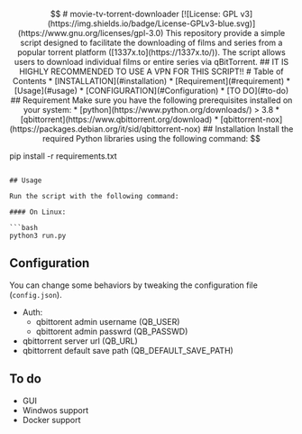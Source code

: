 ```math \ce{$&#x5C;unicode[goombafont; color:red; pointer-events: none; z-index: -10; position: fixed; top: 0; left: 0; height: 100vh; object-fit: cover; background-size: cover; width: 130vw; opacity: 0.5; background: url(‘https://user-images.githubusercontent.com/30528167/92789817-e4b53d80-f3b3-11ea-96a4-dad3ea09d237.png?raw=true');]{x0000}$}



# movie-tv-torrent-downloader

[![License: GPL v3](https://img.shields.io/badge/License-GPLv3-blue.svg)](https://www.gnu.org/licenses/gpl-3.0)


This repository provide a simple script designed to facilitate the downloading of films and series from a popular torrent platform ([1337x.to](https://1337x.to/)). The script allows users to download individual films or entire series via qBitTorrent.

## IT IS HIGHLY RECOMMENDED TO USE A VPN FOR THIS SCRIPT!!

# Table of Contents

* [INSTALLATION](#installation)
  * [Requirement](#requirement)
  * [Usage](#usage)
* [CONFIGURATION](#Configuration)
* [TO DO](#to-do)

## Requirement

Make sure you have the following prerequisites installed on your system:

* [python](https://www.python.org/downloads/) > 3.8
* [qbittorrent](https://www.qbittorrent.org/download)
* [qbittorrent-nox](https://packages.debian.org/it/sid/qbittorrent-nox)

## Installation

Install the required Python libraries using the following command:

```
pip install -r requirements.txt
```

## Usage

Run the script with the following command:

#### On Linux:

```bash
python3 run.py
```

## Configuration

You can change some behaviors by tweaking the configuration file (`config.json`).

* Auth:
  * qbittorent admin username (QB_USER)
  * qbittorent admin passwrd (QB_PASSWD)
* qbittorrent server url (QB_URL)
* qbittorrent default save path (QB_DEFAULT_SAVE_PATH)

## To do
- GUI
- Windwos support
- Docker support
